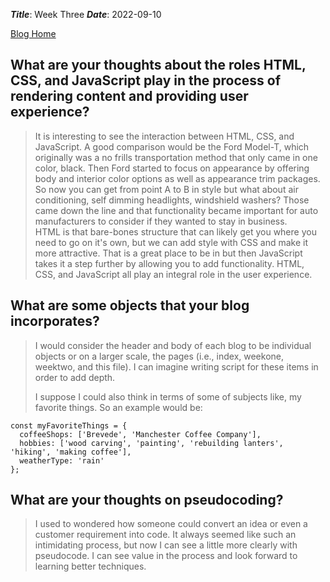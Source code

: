 ***Title***: Week Three
***Date***: 2022-09-10 

[Blog Home](../index.md)
 
 
## What are your thoughts about the roles HTML, CSS, and JavaScript play in the process of rendering content and providing user experience?
> It is interesting to see the interaction between HTML, CSS, and JavaScript.  A good comparison would be the Ford Model-T, which originally was a no frills transportation method that only came in one color, black.  Then Ford started to focus on appearance by offering body and interior color options as well as appearance trim packages.  So now you can get from point A to B in style but what about air conditioning, self dimming headlights, windshield washers?  Those came down the line and that functionality became important for auto manufacturers to consider if they wanted to stay in business.  
> HTML is that bare-bones structure that can likely get you where you need to go on it's own, but we can add style with CSS and make it more attractive.  That is a great place to be in but then JavaScript takes it a step further by allowing you to add functionality.  HTML, CSS, and JavaScript all play an integral role in the user experience.
>
## What are some objects that your blog incorporates?
> I would consider the header and body of each blog to be individual objects or on a larger scale, the pages (i.e., index, weekone, weektwo, and this file).  I can imagine writing script for these items in order to add depth.
>
>I suppose I could also think in terms of some of subjects like, my favorite things.  So an example would be:
```
const myFavoriteThings = {
  coffeeShops: ['Brevede', 'Manchester Coffee Company'],
  hobbies: ['wood carving', 'painting', 'rebuilding lanters', 'hiking', 'making coffee'],
  weatherType: 'rain'
};
```
>
## What are your thoughts on pseudocoding?
> I used to wondered how someone could convert an idea or even a customer requirement into code.  It always seemed like such an intimidating process, but now I can see a little more clearly with pseudocode.  I can see value in the process and look forward to learning better techniques.
